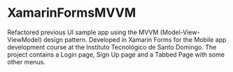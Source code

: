 # XamarinFormsMVVM
Refactored previous UI sample app using the MVVM (Model-View-ViewModel) design pattern. Developed in Xamarin Forms for the Mobile app development course at the Instituto Tecnológico de Santo Domingo.  The project contains a Login page, Sign Up page and a Tabbed Page with some other menus. 
